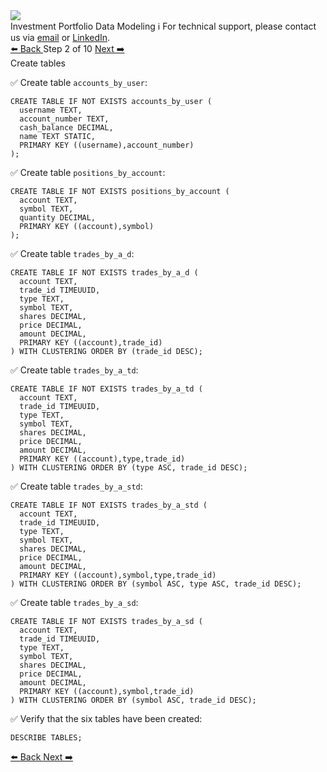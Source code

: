 <!-- TOP -->
<div class="top">
  <img src="https://datastax-academy.github.io/katapod-shared-assets/images/ds-academy-logo.svg" />
  <div class="scenario-title-section">
    <span class="scenario-title">Investment Portfolio Data Modeling</span>
    <span class="scenario-subtitle">ℹ️ For technical support, please contact us via <a href="mailto:aleksandr.volochnev@datastax.com">email</a> or <a href="https://dtsx.io/aleks">LinkedIn</a>.</span>
  </div>
</div>

<!-- NAVIGATION -->
<div id="navigation-top" class="navigation-top">
 <a href='command:katapod.loadPage?[{"step":"intro"}]'
   class="btn btn-dark navigation-top-left">⬅️ Back
 </a>
<span class="step-count"> Step 2 of 10</span>
 <a href='command:katapod.loadPage?[{"step":"step3"}]' 
    class="btn btn-dark navigation-top-right">Next ➡️
  </a>
</div>

<!-- CONTENT -->

<div class="step-title">Create tables</div>

✅ Create table `accounts_by_user`:
```
CREATE TABLE IF NOT EXISTS accounts_by_user (
  username TEXT,
  account_number TEXT,
  cash_balance DECIMAL,
  name TEXT STATIC,
  PRIMARY KEY ((username),account_number)
);
```

✅ Create table `positions_by_account`:
```
CREATE TABLE IF NOT EXISTS positions_by_account (
  account TEXT,
  symbol TEXT,
  quantity DECIMAL,
  PRIMARY KEY ((account),symbol)
);
```

✅ Create table `trades_by_a_d`:
```
CREATE TABLE IF NOT EXISTS trades_by_a_d (
  account TEXT,
  trade_id TIMEUUID,
  type TEXT,
  symbol TEXT,
  shares DECIMAL,
  price DECIMAL,
  amount DECIMAL,
  PRIMARY KEY ((account),trade_id)
) WITH CLUSTERING ORDER BY (trade_id DESC);
```

✅ Create table `trades_by_a_td`:
```
CREATE TABLE IF NOT EXISTS trades_by_a_td (
  account TEXT,
  trade_id TIMEUUID,
  type TEXT,
  symbol TEXT,
  shares DECIMAL,
  price DECIMAL,
  amount DECIMAL,
  PRIMARY KEY ((account),type,trade_id)
) WITH CLUSTERING ORDER BY (type ASC, trade_id DESC);
```

✅ Create table `trades_by_a_std`:
```
CREATE TABLE IF NOT EXISTS trades_by_a_std (
  account TEXT,
  trade_id TIMEUUID,
  type TEXT,
  symbol TEXT,
  shares DECIMAL,
  price DECIMAL,
  amount DECIMAL,
  PRIMARY KEY ((account),symbol,type,trade_id)
) WITH CLUSTERING ORDER BY (symbol ASC, type ASC, trade_id DESC);
```

✅ Create table `trades_by_a_sd`:
```
CREATE TABLE IF NOT EXISTS trades_by_a_sd (
  account TEXT,
  trade_id TIMEUUID,
  type TEXT,
  symbol TEXT,
  shares DECIMAL,
  price DECIMAL,
  amount DECIMAL,
  PRIMARY KEY ((account),symbol,trade_id)
) WITH CLUSTERING ORDER BY (symbol ASC, trade_id DESC);
```

✅ Verify that the six tables have been created:
```
DESCRIBE TABLES;
```

<!-- NAVIGATION -->
<div id="navigation-bottom" class="navigation-bottom">
 <a href='command:katapod.loadPage?[{"step":"intro"}]'
   class="btn btn-dark navigation-bottom-left">⬅️ Back
 </a>
 <a href='command:katapod.loadPage?[{"step":"step3"}]'
    class="btn btn-dark navigation-bottom-right">Next ➡️
  </a>
</div>
